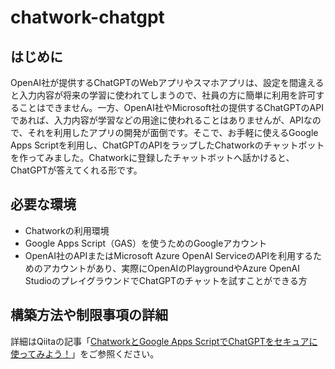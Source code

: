 # chatwork-chatgpt

## はじめに
OpenAI社が提供するChatGPTのWebアプリやスマホアプリは、設定を間違えると入力内容が将来の学習に使われてしまうので、社員の方に簡単に利用を許可することはできません。一方、OpenAI社やMicrosoft社の提供するChatGPTのAPIであれば、入力内容が学習などの用途に使われることはありませんが、APIなので、それを利用したアプリの開発が面倒です。そこで、お手軽に使えるGoogle Apps Scriptを利用し、ChatGPTのAPIをラップしたChatworkのチャットボットを作ってみました。Chatworkに登録したチャットボットへ話かけると、ChatGPTが答えてくれる形です。

## 必要な環境
- Chatworkの利用環境
- Google Apps Script（GAS）を使うためのGoogleアカウント
- OpenAI社のAPIまたはMicrosoft Azure OpenAI ServiceのAPIを利用するためのアカウントがあり、実際にOpenAIのPlaygroundやAzure OpenAI StudioのプレイグラウンドでChatGPTのチャットを試すことができる方

## 構築方法や制限事項の詳細
詳細はQiitaの記事「[ChatworkとGoogle Apps ScriptでChatGPTをセキュアに使ってみよう！](https://qiita.com/segavvy/items/84f3b4817543aa5bb939)」をご参照ください。
